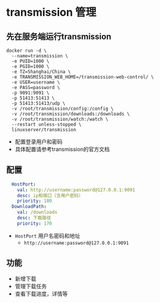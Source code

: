 #  transmission 管理

## 先在服务端运行transmission

```shell
docker run -d \
  --name=transmission \
  -e PUID=1000 \
  -e PGID=1000 \
  -e TZ=Shanghai/China \
  -e TRANSMISSION_WEB_HOME=/transmission-web-control/ \
  -e USER=username \
  -e PASS=password \
  -p 9091:9091 \
  -p 51413:51413 \
  -p 51413:51413/udp \
  -v /root/transmission/config:/config \
  -v /root/transmission/downloads:/downloads \
  -v /root/transmission/watch:/watch \
  --restart unless-stopped \
  linuxserver/transmission
```
- 配置登录用户和密码
- 具体配置请参考transmission的官方文档



## 配置

```yaml
  HostPort:
    val: http://username:password@127.0.0.1:9091
    desc: ip和端口（含用户密码）
    priority: 180
  DownloadPath:
    val: /downloads
    desc: 下载路径
    priority: 170
```

- `HostPort` 用户名密码和地址
  - `http://username:password@127.0.0.1:9091`


## 功能
- 新增下载
- 管理下载任务
- 查看下载进度，详情等
